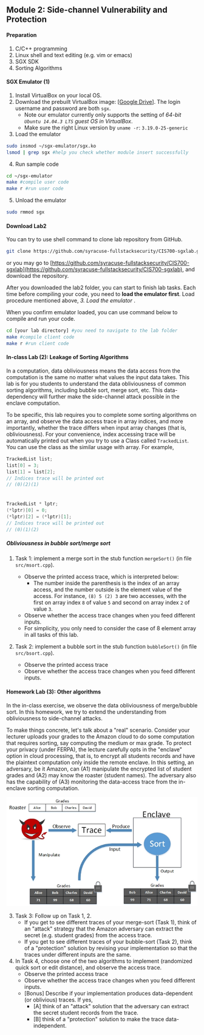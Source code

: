 Module 2: Side-channel Vulnerability and Protection
---

#### Preparation

1. C/C++ programming
2. Linux shell and text editing (e.g. vim or emacs)
3. SGX SDK
4. Sorting Algorithms 
 
#### SGX Emulator (1)

1. Install VirtualBox on your local OS.
2. Download the prebuilt VirtualBox image: [[Google Drive](https://goo.gl/3wLLic)]. The login username and password are both `sgx`.
    - Note our emulator currently only supports the setting of *64-bit `Ubuntu 14.04.3 LTS` guest OS in VirtualBox*.
    - Make sure the right Linux version by `uname -r`: `3.19.0-25-generic`
3. Load the emulator
```bash
sudo insmod ~/sgx-emulator/sgx.ko
lsmod | grep sgx #help you check whether module insert successfully
```
4. Run sample code
```bash
cd ~/sgx-emulator
make #compile user code
make r #run user code
```
5. Unload the emulator
```bash
sudo rmmod sgx
```

#### Download Lab2

You can try to use shell command to clone lab repository from GitHub.
```bash
git clone https://github.com/syracuse-fullstacksecurity/CIS700-sgxlab.git
```
or you may go to [https://github.com/syracuse-fullstacksecurity/CIS700-sgxlab](https://github.com/syracuse-fullstacksecurity/CIS700-sgxlab), and download the repository.

After you downloaded the lab2 folder, you can start to finish lab tasks. Each time before compiling your code, you need to **load the emulator first**. Load procedure mentioned above, _3. Load the emulator_ .

When you confirm emulator loaded, you can use command below to compile and run your code.
```bash
cd [your lab directory] #you need to navigate to the lab folder
make #compile client code
make r #run client code
```

#### In-class Lab (2): Leakage of Sorting Algorithms

In a computation, data obliviousness means the data access from the computation is the same no matter what values the input data takes.
This lab is for you students to understand the data obliviousness of common sorting algorithms, including bubble sort, merge sort, etc. This data-dependency will further make the side-channel attack possible in the enclave computation.

To be specific, this lab requires you to complete some sorting algorithms on an array, and observe the data access trace in array indices, and more importantly, whether the trace differs when input array changes (that is, obliviousness). 
For your convenience, index accessing trace will be automatically printed out when you try to use a Class called `TrackedList`. You can use the class as the similar usage with array. For example,

```C++
TrackedList list;
list[0] = 3;
list[1] = list[2];
// Indices trace will be printed out
// (0)(2)(1)


TrackedList * lptr;
(*lptr)[0] = 0;
(*lptr)[2] = (*lptr)[1];
// Indices trace will be printed out
// (0)(1)(2)
```

##### Obliviousness in bubble sort/merge sort

1. Task 1: implement a merge sort in the stub function `mergeSort()` (in file `src/msort.cpp`).
    - Observe the printed access trace, which is interpreted below:
        - The number inside the parenthesis is the index of an array access, and the number outside is the element value of the access. For instance, `(8) 5 (2) 3` are two accesses, with the first on array index  `8` of value `5` and second on array index `2` of value `3`.
    - Observe whether the access trace changes when you feed different inputs.
    - For simplicity, you only need to consider the case of 8 element array in all tasks of this lab.

2. Task 2: implement a bubble sort in the stub function `bubbleSort()` (in file `src/bsort.cpp`).
    - Observe the printed access trace
    - Observe whether the access trace changes when you feed different inputs.
     
#### Homework Lab (3): Other algorithms
 
In the in-class exercise, we observe the data obliviousness of merge/bubble sort. In this homework, we try to extend the understanding from obliviousness to side-channel attacks.

To make things concrete, let's talk about a "real" scenario. Consider your lecturer uploads your grades to the Amazon cloud to do some computation that requires sorting, say computing the medium or max grade. To protect your privacy (under FERPA), the lecture carefully opts in the "enclave" option in cloud processing, that is, to encrypt all students records and have the plaintext computation only inside the remote enclave. In this setting, an adversary, be it Amazon, can (A1) manipulate the encrypted list of student grades and (A2) may know the roaster (student names). The adversary also has the capability of (A3) monitoring the data-access trace from the in-enclave sorting computation. 

![Sort and Side Channel](./sorting_side_channel.jpg)


3. Task 3: Follow up on Task 1, 2.
    - If you get to see different traces of your merge-sort (Task 1), think of an "attack" strategy that the Amazon adversary can extract the secret (e.g. student grades) from the access trace.
    - If you get to see different traces of your bubble-sort (Task 2), think of a "protection" solution by revising your implementation so that the traces under different inputs are the same.
4. In Task 4, choose one of the two algorithms to implement (randomized quick sort or edit distance), and observe the access trace.
    - Observe the printed access trace
    - Observe whether the access trace changes when you feed different inputs.
    * [Bonus] Describe if your implementation produces data-dependent (or oblivious) traces. If yes, 
        - [A] think of an "attack" solution that the adversary can extract the secret student records from the trace.
        - [B] think of a "protection" solution to make the trace data-independent. 

